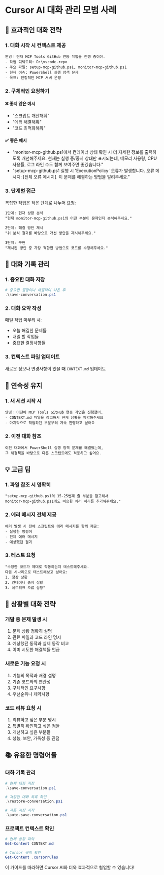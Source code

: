 # Cursor AI 대화 관리 모범 사례

## 🎯 효과적인 대화 전략

### 1. **대화 시작 시 컨텍스트 제공**

```
안녕! 현재 MCP Tools GitHub 연동 작업을 진행 중이야.
- 작업 디렉토리: D:\vscode-repo
- 주요 파일: setup-mcp-github.ps1, monitor-mcp-github.ps1
- 현재 이슈: PowerShell 실행 정책 문제
- 목표: 안정적인 MCP 서버 운영
```

### 2. **구체적인 요청하기**

#### ❌ 좋지 않은 예시
- "스크립트 개선해줘"
- "에러 해결해줘"
- "코드 최적화해줘"

#### ✅ 좋은 예시
- "monitor-mcp-github.ps1에서 컨테이너 상태 확인 시 더 자세한 정보를 출력하도록 개선해주세요. 현재는 실행 중/중지 상태만 표시되는데, 메모리 사용량, CPU 사용률, 로그 라인 수도 함께 보여주면 좋겠습니다."
- "setup-mcp-github.ps1 실행 시 'ExecutionPolicy' 오류가 발생합니다. 오류 메시지: [전체 오류 메시지]. 이 문제를 해결하는 방법을 알려주세요."

### 3. **단계별 접근**

복잡한 작업은 작은 단계로 나누어 요청:

```
1단계: 현재 상황 분석
"현재 monitor-mcp-github.ps1의 어떤 부분이 문제인지 분석해주세요."

2단계: 해결 방안 제시
"위 분석 결과를 바탕으로 개선 방안을 제시해주세요."

3단계: 구현
"제시된 방안 중 가장 적합한 방법으로 코드를 수정해주세요."
```

## 📝 대화 기록 관리

### 1. **중요한 대화 저장**

```powershell
# 중요한 결정이나 해결책이 나온 후
.\save-conversation.ps1
```

### 2. **대화 요약 작성**

매일 작업 마무리 시:
- 오늘 해결한 문제들
- 내일 할 작업들
- 중요한 결정사항들

### 3. **컨텍스트 파일 업데이트**

새로운 정보나 변경사항이 있을 때 `CONTEXT.md` 업데이트

## 🔄 연속성 유지

### 1. **새 세션 시작 시**

```
안녕! 이전에 MCP Tools GitHub 연동 작업을 진행했어.
- CONTEXT.md 파일을 참고해서 현재 상황을 파악해주세요
- 마지막으로 작업하던 부분부터 계속 진행하고 싶어요
```

### 2. **이전 대화 참조**

```
이전 대화에서 PowerShell 실행 정책 문제를 해결했는데,
그 해결책을 바탕으로 다른 스크립트에도 적용하고 싶어요.
```

## 💡 고급 팁

### 1. **파일 참조 시 명확히**

```
"setup-mcp-github.ps1의 15-25번째 줄 부분을 참고해서
monitor-mcp-github.ps1에도 비슷한 에러 처리를 추가해주세요."
```

### 2. **에러 메시지 전체 제공**

```
에러 발생 시 전체 스크립트와 에러 메시지를 함께 제공:
- 실행한 명령어
- 전체 에러 메시지
- 예상했던 결과
```

### 3. **테스트 요청**

```
"수정한 코드가 제대로 작동하는지 테스트해주세요.
다음 시나리오로 테스트해보고 싶어요:
1. 정상 상황
2. 컨테이너 중지 상황
3. 네트워크 오류 상황"
```

## 🎯 상황별 대화 전략

### 개발 중 문제 발생 시
1. 문제 상황 정확히 설명
2. 관련 파일과 코드 라인 명시
3. 예상했던 동작과 실제 동작 비교
4. 이미 시도한 해결책들 언급

### 새로운 기능 요청 시
1. 기능의 목적과 배경 설명
2. 기존 코드와의 연관성
3. 구체적인 요구사항
4. 우선순위나 제약사항

### 코드 리뷰 요청 시
1. 리뷰하고 싶은 부분 명시
2. 특별히 확인하고 싶은 점들
3. 개선하고 싶은 부분들
4. 성능, 보안, 가독성 등 관점

## 📚 유용한 명령어들

### 대화 기록 관리
```powershell
# 현재 대화 저장
.\save-conversation.ps1

# 저장된 대화 목록 확인
.\restore-conversation.ps1

# 자동 저장 시작
.\auto-save-conversation.ps1
```

### 프로젝트 컨텍스트 확인
```powershell
# 현재 상황 파악
Get-Content CONTEXT.md

# Cursor 규칙 확인
Get-Content .cursorrules
```

이 가이드를 따라하면 Cursor AI와 더욱 효과적으로 협업할 수 있습니다! 